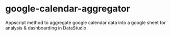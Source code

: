 # google-calendar-aggregator
Appscript method to aggregate google calendar data into a google sheet for analysis &amp; dashboarding in DataStudio

